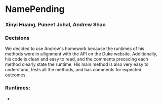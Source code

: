 # NamePending
### Xinyi Huang, Puneet Johal, Andrew Shao

### Decisions
We decided to use Andrew's homework because the runtimes of his methods were in allignment with the API on the Duke website. Additionally, his code is clean and easy to read, and the comments preceding each method clearly state the runtime. His main method is also very easy to understand, tests all the methods, and has comments for expected outcomes.

### Runtimes:
*